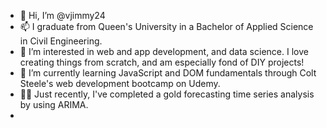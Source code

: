 - 👋 Hi, I’m @vjimmy24
- 📫 I graduate from Queen's University in a Bachelor of Applied Science in Civil Engineering.
- 👀 I’m interested in web and app development, and data science. I love creating things from scratch, and am especially fond of DIY projects! 
- 🌱 I’m currently learning JavaScript and DOM fundamentals through Colt Steele's web development bootcamp on Udemy. 
- 👨‍💻 Just recently, I've completed a gold forecasting time series analysis by using ARIMA. 
- 

<!---
vjimmy24/vjimmy24 is a ✨ special ✨ repository because its `README.md` (this file) appears on your GitHub profile.
You can click the Preview link to take a look at your changes.
--->
